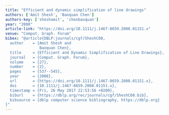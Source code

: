 ```yaml
---
title: "Efficient and dynamic simplification of line drawings"
authors: ['Amit Shesh', 'Baoquan Chen']
authors-key: ['sheshamit', 'chenbaoquan']
year: "2008"
article-link: "https://doi.org/10.1111/j.1467-8659.2008.01151.x"
venue: "Comput. Graph. Forum"
bibex: "@article{DBLP:journals/cgf/SheshC08,
  author    = {Amit Shesh and
               Baoquan Chen},
  title     = {Efficient and Dynamic Simplification of Line Drawings},
  journal   = {Comput. Graph. Forum},
  volume    = {27},
  number    = {2},
  pages     = {537--545},
  year      = {2008},
  url       = {https://doi.org/10.1111/j.1467-8659.2008.01151.x},
  doi       = {10.1111/j.1467-8659.2008.01151.x},
  timestamp = {Fri, 26 May 2017 22:53:56 +0200},
  biburl    = {https://dblp.org/rec/journals/cgf/SheshC08.bib},
  bibsource = {dblp computer science bibliography, https://dblp.org}
}"
---
```

